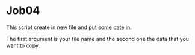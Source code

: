 
# Job04

This script create in new file and put some date in.

The first argument is your file name and the second one the data that you want to copy.

